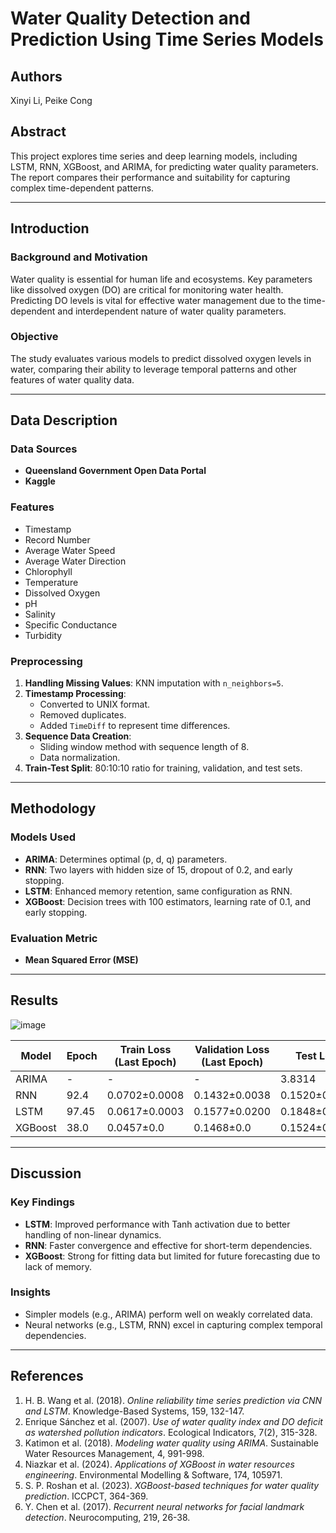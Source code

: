 # Water Quality Detection and Prediction Using Time Series Models

## Authors
Xinyi Li, Peike Cong

## Abstract
This project explores time series and deep learning models, including LSTM, RNN, XGBoost, and ARIMA, for predicting water quality parameters. The report compares their performance and suitability for capturing complex time-dependent patterns.

---

## Introduction
### Background and Motivation
Water quality is essential for human life and ecosystems. Key parameters like dissolved oxygen (DO) are critical for monitoring water health. Predicting DO levels is vital for effective water management due to the time-dependent and interdependent nature of water quality parameters.

### Objective
The study evaluates various models to predict dissolved oxygen levels in water, comparing their ability to leverage temporal patterns and other features of water quality data.

---

## Data Description
### Data Sources
- **Queensland Government Open Data Portal**
- **Kaggle**

### Features
- Timestamp
- Record Number
- Average Water Speed
- Average Water Direction
- Chlorophyll
- Temperature
- Dissolved Oxygen
- pH
- Salinity
- Specific Conductance
- Turbidity

### Preprocessing
1. **Handling Missing Values**: KNN imputation with `n_neighbors=5`.
2. **Timestamp Processing**:
   - Converted to UNIX format.
   - Removed duplicates.
   - Added `TimeDiff` to represent time differences.
3. **Sequence Data Creation**:
   - Sliding window method with sequence length of 8.
   - Data normalization.
4. **Train-Test Split**: 80:10:10 ratio for training, validation, and test sets.

---

## Methodology
### Models Used
- **ARIMA**: Determines optimal (p, d, q) parameters.
- **RNN**: Two layers with hidden size of 15, dropout of 0.2, and early stopping.
- **LSTM**: Enhanced memory retention, same configuration as RNN.
- **XGBoost**: Decision trees with 100 estimators, learning rate of 0.1, and early stopping.

### Evaluation Metric
- **Mean Squared Error (MSE)**

---

## Results
![image](https://github.com/user-attachments/assets/ecfba0f7-f7c2-4dec-b757-00a43367936f)

| Model   | Epoch | Train Loss (Last Epoch) | Validation Loss (Last Epoch) | Test Loss  |
|---------|-------|--------------------------|-------------------------------|------------|
| ARIMA   | -     | -                        | -                             | 3.8314     |
| RNN     | 92.4  | 0.0702±0.0008          | 0.1432±0.0038               | 0.1520±0.0086 |
| LSTM    | 97.45 | 0.0617±0.0003          | 0.1577±0.0200               | 0.1848±0.0554 |
| XGBoost | 38.0  | 0.0457±0.0            | 0.1468±0.0                 | 0.1524±0.0    |

---

## Discussion
### Key Findings
- **LSTM**: Improved performance with Tanh activation due to better handling of non-linear dynamics.
- **RNN**: Faster convergence and effective for short-term dependencies.
- **XGBoost**: Strong for fitting data but limited for future forecasting due to lack of memory.

### Insights
- Simpler models (e.g., ARIMA) perform well on weakly correlated data.
- Neural networks (e.g., LSTM, RNN) excel in capturing complex temporal dependencies.

---

## References
1. H. B. Wang et al. (2018). *Online reliability time series prediction via CNN and LSTM*. Knowledge-Based Systems, 159, 132-147.
2. Enrique Sánchez et al. (2007). *Use of water quality index and DO deficit as watershed pollution indicators*. Ecological Indicators, 7(2), 315-328.
3. Katimon et al. (2018). *Modeling water quality using ARIMA*. Sustainable Water Resources Management, 4, 991-998.
4. Niazkar et al. (2024). *Applications of XGBoost in water resources engineering*. Environmental Modelling & Software, 174, 105971.
5. S. P. Roshan et al. (2023). *XGBoost-based techniques for water quality prediction*. ICCPCT, 364-369.
6. Y. Chen et al. (2017). *Recurrent neural networks for facial landmark detection*. Neurocomputing, 219, 26-38.

